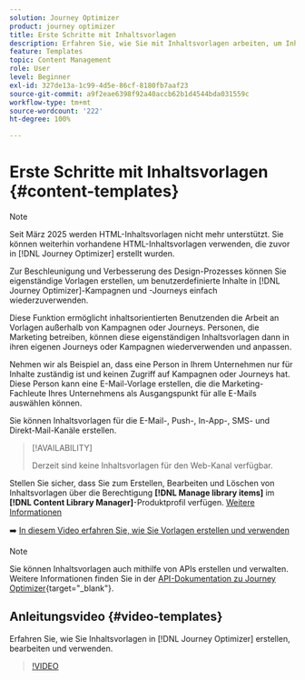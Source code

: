 ```yaml
---
solution: Journey Optimizer
product: journey optimizer
title: Erste Schritte mit Inhaltsvorlagen
description: Erfahren Sie, wie Sie mit Inhaltsvorlagen arbeiten, um Inhalte in Journey Optimizer-Kampagnen und -Journeys wiederzuverwenden
feature: Templates
topic: Content Management
role: User
level: Beginner
exl-id: 327de13a-1c99-4d5e-86cf-8180fb7aaf23
source-git-commit: a9f2eae6398f92a40accb62b1d4544bda031559c
workflow-type: tm+mt
source-wordcount: '222'
ht-degree: 100%

---
```



# Erste Schritte mit Inhaltsvorlagen {#content-templates}

>[!NOTE]
>
>Seit März 2025 werden HTML-Inhaltsvorlagen nicht mehr unterstützt. Sie können weiterhin vorhandene HTML-Inhaltsvorlagen verwenden, die zuvor in [!DNL Journey Optimizer] erstellt wurden.

Zur Beschleunigung und Verbesserung des Design-Prozesses können Sie eigenständige Vorlagen erstellen, um benutzerdefinierte Inhalte in [!DNL Journey Optimizer]-Kampagnen und -Journeys einfach wiederzuverwenden.

Diese Funktion ermöglicht inhaltsorientierten Benutzenden die Arbeit an Vorlagen außerhalb von Kampagnen oder Journeys. Personen, die Marketing betreiben, können diese eigenständigen Inhaltsvorlagen dann in ihren eigenen Journeys oder Kampagnen wiederverwenden und anpassen.

<!--![](../rn/assets/do-not-localize/content-template.gif)-->

Nehmen wir als Beispiel an, dass eine Person in Ihrem Unternehmen nur für Inhalte zuständig ist und keinen Zugriff auf Kampagnen oder Journeys hat. Diese Person kann eine E-Mail-Vorlage erstellen, die die Marketing-Fachleute Ihres Unternehmens als Ausgangspunkt für alle E-Mails auswählen können.

Sie können Inhaltsvorlagen für die E-Mail-, Push-, In-App-, SMS- und Direkt-Mail-Kanäle erstellen.

>[!AVAILABILITY]
>
>Derzeit sind keine Inhaltsvorlagen für den Web-Kanal verfügbar.

Stellen Sie sicher, dass Sie zum Erstellen, Bearbeiten und Löschen von Inhaltsvorlagen über die Berechtigung **[!DNL Manage library items]** im **[!DNL Content Library Manager]**-Produktprofil verfügen. [Weitere Informationen](../administration/ootb-product-profiles.md#content-library-manager)

➡️ [In diesem Video erfahren Sie, wie Sie Vorlagen erstellen und verwenden](#video-templates)

>[!NOTE]
>
>Sie können Inhaltsvorlagen auch mithilfe von APIs erstellen und verwalten. Weitere Informationen finden Sie in der [API-Dokumentation zu Journey Optimizer](https://developer.adobe.com/journey-optimizer-apis/references/content/){target="_blank"}.

## Anleitungsvideo {#video-templates}

Erfahren Sie, wie Sie Inhaltsvorlagen in [!DNL Journey Optimizer] erstellen, bearbeiten und verwenden.

>[!VIDEO](https://video.tv.adobe.com/v/3413743/?quality=12)
